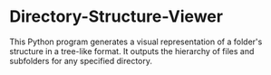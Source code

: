 # Directory-Structure-Viewer
This Python program generates a visual representation of a folder's structure in a tree-like format. It outputs the hierarchy of files and subfolders for any specified directory.
